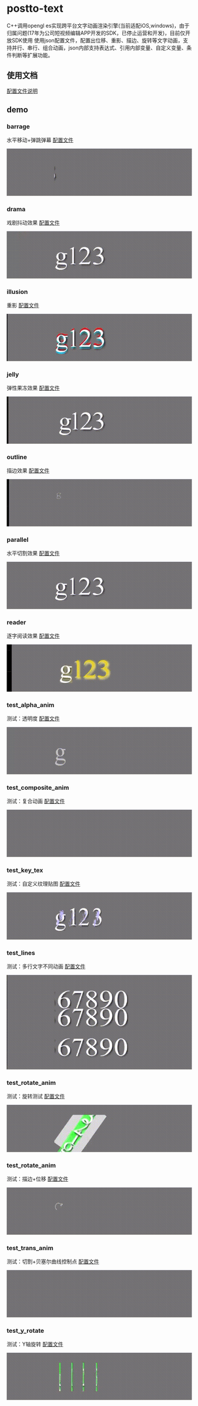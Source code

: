 # postto-text
C++调用opengl es实现跨平台文字动画渲染引擎(当前适配iOS,windows)，由于归属问题(17年为公司短视频编辑APP开发的SDK，已停止运营和开发)，目前仅开放SDK使用
使用json配置文件，配置出位移、重影、描边、旋转等文字动画，支持并行、串行、组合动画，json内部支持表达式、引用内部变量、自定义变量、条件判断等扩展功能。

## 使用文档
[配置文件说明](document/reference.md)

## demo
### barrage
水平移动+弹跳弹幕
[配置文件](SwiftContainer/SwiftContainer/effects/barrage/package.json)

![gif](document/gif/barrage.gif)

### drama
戏剧抖动效果
[配置文件](SwiftContainer/SwiftContainer/effects/drama/package.json)

![gif](document/gif/drama.gif)

### illusion
重影
[配置文件](SwiftContainer/SwiftContainer/effects/illusion/package.json)

![gif](document/gif/illusion.gif)

### jelly
弹性果冻效果
[配置文件](SwiftContainer/SwiftContainer/effects/jelly/package.json)

![gif](document/gif/jelly.gif)

### outline
描边效果
[配置文件](SwiftContainer/SwiftContainer/effects/outline/package.json)

![gif](document/gif/outline.gif)

### parallel
水平切割效果
[配置文件](SwiftContainer/SwiftContainer/effects/parallel/package.json)

![gif](document/gif/parallel.gif)

### reader
逐字阅读效果
[配置文件](SwiftContainer/SwiftContainer/effects/reader/package.json)

![gif](document/gif/reader.gif)

### test_alpha_anim
测试：透明度
[配置文件](SwiftContainer/SwiftContainer/effects/test_alpha_anim/package.json)

![gif](document/gif/test_alpha_anim.gif)

### test_composite_anim
测试：复合动画
[配置文件](SwiftContainer/SwiftContainer/effects/test_composite_anim/package.json)

![gif](document/gif/test_composite_anim.gif)

### test_key_tex
测试：自定义纹理贴图
[配置文件](SwiftContainer/SwiftContainer/effects/test_key_tex/package.json)

![gif](document/gif/test_key_tex.gif)

### test_lines
测试：多行文字不同动画
[配置文件](SwiftContainer/SwiftContainer/effects/test_lines/package.json)

![gif](document/gif/test_lines.gif)

### test_rotate_anim
测试：旋转测试
[配置文件](SwiftContainer/SwiftContainer/effects/test_rotate_anim/package.json)

![gif](document/gif/test_rotate_anim.gif)

### test_rotate_anim
测试：描边+位移
[配置文件](SwiftContainer/SwiftContainer/effects/test_tex_anim/package.json)

![gif](document/gif/test_tex_anim.gif)

### test_trans_anim
测试：切割+贝塞尔曲线控制点
[配置文件](SwiftContainer/SwiftContainer/effects/test_trans_anim/package.json)

![gif](document/gif/test_trans_anim.gif)

### test_y_rotate
测试：Y轴旋转
[配置文件](SwiftContainer/SwiftContainer/effects/test_y_rotate/package.json)

![gif](document/gif/test_y_rotate.gif)
